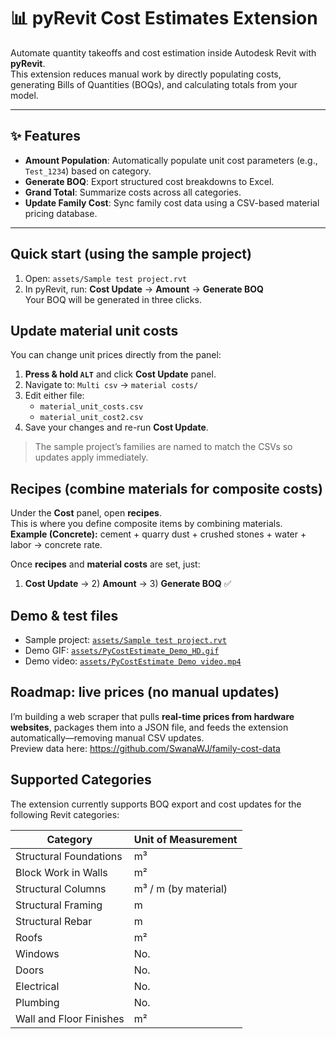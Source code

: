 # 📊 pyRevit Cost Estimates Extension

Automate quantity takeoffs and cost estimation inside Autodesk Revit with **pyRevit**.  
This extension reduces manual work by directly populating costs, generating Bills of Quantities (BOQs), and calculating totals from your model.

---

## ✨ Features

- **Amount Population**: Automatically populate unit cost parameters (e.g., `Test_1234`) based on category.  
- **Generate BOQ**: Export structured cost breakdowns to Excel.  
- **Grand Total**: Summarize costs across all categories.  
- **Update Family Cost**: Sync family cost data using a CSV-based material pricing database.  

---
## Quick start (using the sample project)
1. Open: `assets/Sample test project.rvt`
2. In pyRevit, run: **Cost Update** → **Amount** → **Generate BOQ**  
   Your BOQ will be generated in three clicks.

## Update material unit costs
You can change unit prices directly from the panel:

1. **Press & hold `ALT`** and click **Cost Update** panel.  
2. Navigate to: `Multi csv` → `material costs/`  
3. Edit either file:
   - `material_unit_costs.csv`
   - `material_unit_cost2.csv`
4. Save your changes and re-run **Cost Update**.

> The sample project’s families are named to match the CSVs so updates apply immediately.

## Recipes (combine materials for composite costs)
Under the **Cost** panel, open **recipes**.  
This is where you define composite items by combining materials.  
**Example (Concrete):** cement + quarry dust + crushed stones + water + labor → concrete rate.

Once **recipes** and **material costs** are set, just:
1) **Cost Update** → 2) **Amount** → 3) **Generate BOQ** ✅

## Demo & test files
- Sample project: [`assets/Sample test project.rvt`](assets/Sample%20test%20project.rvt)
- Demo GIF: [`assets/PyCostEstimate_Demo_HD.gif`](assets/PyCostEstimate_Demo_HD.gif)
- Demo video: [`assets/PyCostEstimate Demo video.mp4`](assets/PyCostEstimate%20Demo%20video.mp4)

## Roadmap: live prices (no manual updates)
I’m building a web scraper that pulls **real-time prices from hardware websites**, packages them into a JSON file, and feeds the extension automatically—removing manual CSV updates.  
Preview data here: https://github.com/SwanaWJ/family-cost-data

## Supported Categories

The extension currently supports BOQ export and cost updates for the following Revit categories:

| Category                  | Unit of Measurement |
|----------------------------|---------------------|
| Structural Foundations     | m³                  |
| Block Work in Walls        | m²                  |
| Structural Columns         | m³ / m (by material)|
| Structural Framing         | m                   |
| Structural Rebar           | m                   |
| Roofs                      | m²                  |
| Windows                    | No.                 |
| Doors                      | No.                 |
| Electrical                 | No.                 |
| Plumbing                   | No.                 |
| Wall and Floor Finishes    | m²                  |


